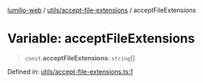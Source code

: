 [lumilio-web](../../../modules.md) / [utils/accept-file-extensions](../index.md) / acceptFileExtensions

# Variable: acceptFileExtensions

> `const` **acceptFileExtensions**: `string`[]

Defined in: [utils/accept-file-extensions.ts:1](https://github.com/EdwinZhanCN/Lumilio-Photos/blob/87d62aab38919e216231c72a6e5a6bce24754b5d/web/src/utils/accept-file-extensions.ts#L1)
